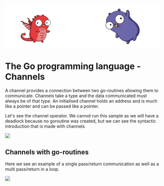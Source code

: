 ![](/assets/gologo.png)

# The Go programming language - Channels

A channel provides a connection between two go-routines allowing them to communicate. Channels take a type and the data communicated must always be of that type.
An initialised channel holds an address and is much like a pointer and can be passed like a pointer.

Let's see the channel operator. We cannot run this sample as we will have a deadlock because no goroutine was created, but we can see the syntactic introduction that is made with channels

![](/core/sr/17-channels/assets/17-channel-syntax.png)

## Channels with go-routines

Here we see an example of a single pass/return communication as well as a multi pass/return in a loop.

![](/core/sr/17-channels/assets/1702-channel-routine.png)
